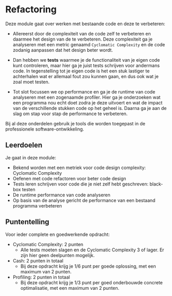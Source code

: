# Refactoring

Deze module gaat over werken met bestaande code en deze te verbeteren:

- Allereerst door de complexiteit van de code zelf te verbeteren en daarmee het design van de te verbeteren. Deze complexiteit ga je analyseren met een metric genaamd `Cyclomatic Complexity` en de code zodanig aanpassen dat het design beter wordt.

- Dan hebben we **tests** waarmee je de functionaliteit van je eigen code kunt controleren, maar hier ga je juist tests schrijven voor andermans code. In tegenstelling tot je eigen code is het een stuk lastiger te achterhalen wat er allemaal fout zou kunnen gaan, en dus ook wat je zoal moet testen.  

- Tot slot focussen we op performance en ga je de runtime van code analyseren met een zogenaamde profiler. Hier ga je onderzoeken wat een programma nou echt doet zodra je deze uitvoert en wat de impact van de verschillende stukken code op het geheel is. Daarna ga je aan de slag om stap voor stap de performance te verbeteren.

Bij al deze onderdelen gebruik je tools die worden toegepast in de professionele software-ontwikkeling.

## Leerdoelen

Je gaat in deze module:

- Bekend worden met een metriek voor code design complexity: Cyclomatic Complexity
- Oefenen met code refactoren voor beter code design
- Tests leren schrijven voor code die je niet zelf hebt geschreven: black-box testen
- De runtime performance van code analyseren
- Op basis van de analyse gericht de performance van een bestaand programma verbeteren

## Puntentelling

Voor ieder complete en goedwerkende opdracht:

- Cyclomatic Complexity: 2 punten
    - Alle tests moeten slagen en de Cyclomatic Complexity 3 of lager. Er zijn hier geen deelpunten mogelijk.
- Cash: 2 punten in totaal
    - Bij deze opdracht krijg je 1/6 punt per goede oplossing, met een maximum van 2 punten.
- Profiling: 2 punten in totaal
    - Bij deze opdracht krijg je 1/3 punt per goed onderbouwde concrete optimalisatie, met een maximum van 2 punten.
